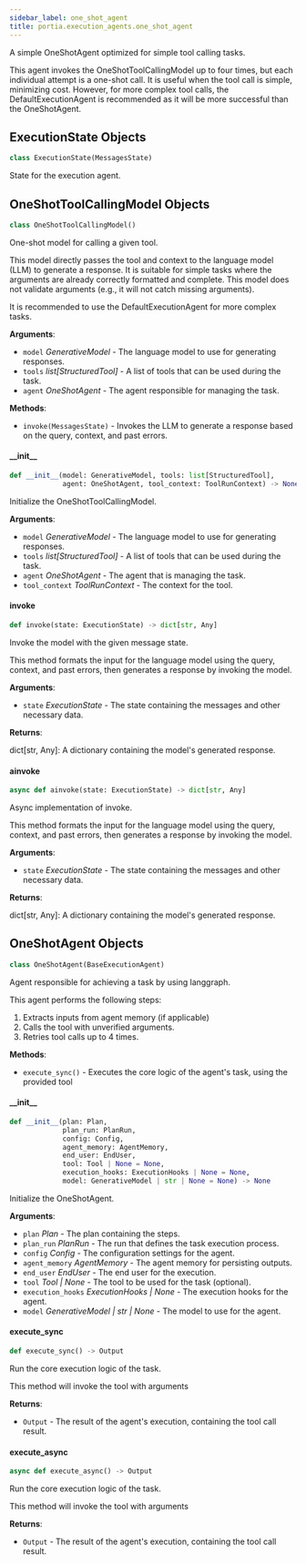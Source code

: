 ```yaml
---
sidebar_label: one_shot_agent
title: portia.execution_agents.one_shot_agent
---
```


A simple OneShotAgent optimized for simple tool calling tasks.

This agent invokes the OneShotToolCallingModel up to four times, but each individual
attempt is a one-shot call. It is useful when the tool call is simple, minimizing cost.
However, for more complex tool calls, the DefaultExecutionAgent is recommended as it will
be more successful than the OneShotAgent.

## ExecutionState Objects

```python
class ExecutionState(MessagesState)
```

State for the execution agent.

## OneShotToolCallingModel Objects

```python
class OneShotToolCallingModel()
```

One-shot model for calling a given tool.

This model directly passes the tool and context to the language model (LLM)
to generate a response. It is suitable for simple tasks where the arguments
are already correctly formatted and complete. This model does not validate
arguments (e.g., it will not catch missing arguments).

It is recommended to use the DefaultExecutionAgent for more complex tasks.

**Arguments**:

- `model` _GenerativeModel_ - The language model to use for generating responses.
- `tools` _list[StructuredTool]_ - A list of tools that can be used during the task.
- `agent` _OneShotAgent_ - The agent responsible for managing the task.
  

**Methods**:

- `invoke(MessagesState)` - Invokes the LLM to generate a response based on the query, context,
  and past errors.

#### \_\_init\_\_

```python
def __init__(model: GenerativeModel, tools: list[StructuredTool],
             agent: OneShotAgent, tool_context: ToolRunContext) -> None
```

Initialize the OneShotToolCallingModel.

**Arguments**:

- `model` _GenerativeModel_ - The language model to use for generating responses.
- `tools` _list[StructuredTool]_ - A list of tools that can be used during the task.
- `agent` _OneShotAgent_ - The agent that is managing the task.
- `tool_context` _ToolRunContext_ - The context for the tool.

#### invoke

```python
def invoke(state: ExecutionState) -> dict[str, Any]
```

Invoke the model with the given message state.

This method formats the input for the language model using the query, context,
and past errors, then generates a response by invoking the model.

**Arguments**:

- `state` _ExecutionState_ - The state containing the messages and other necessary data.
  

**Returns**:

  dict[str, Any]: A dictionary containing the model&#x27;s generated response.

#### ainvoke

```python
async def ainvoke(state: ExecutionState) -> dict[str, Any]
```

Async implementation of invoke.

This method formats the input for the language model using the query, context,
and past errors, then generates a response by invoking the model.

**Arguments**:

- `state` _ExecutionState_ - The state containing the messages and other necessary data.
  

**Returns**:

  dict[str, Any]: A dictionary containing the model&#x27;s generated response.

## OneShotAgent Objects

```python
class OneShotAgent(BaseExecutionAgent)
```

Agent responsible for achieving a task by using langgraph.

This agent performs the following steps:
1. Extracts inputs from agent memory (if applicable)
2. Calls the tool with unverified arguments.
3. Retries tool calls up to 4 times.

**Methods**:

- `execute_sync()` - Executes the core logic of the agent&#x27;s task, using the provided tool

#### \_\_init\_\_

```python
def __init__(plan: Plan,
             plan_run: PlanRun,
             config: Config,
             agent_memory: AgentMemory,
             end_user: EndUser,
             tool: Tool | None = None,
             execution_hooks: ExecutionHooks | None = None,
             model: GenerativeModel | str | None = None) -> None
```

Initialize the OneShotAgent.

**Arguments**:

- `plan` _Plan_ - The plan containing the steps.
- `plan_run` _PlanRun_ - The run that defines the task execution process.
- `config` _Config_ - The configuration settings for the agent.
- `agent_memory` _AgentMemory_ - The agent memory for persisting outputs.
- `end_user` _EndUser_ - The end user for the execution.
- `tool` _Tool | None_ - The tool to be used for the task (optional).
- `execution_hooks` _ExecutionHooks | None_ - The execution hooks for the agent.
- `model` _GenerativeModel | str | None_ - The model to use for the agent.

#### execute\_sync

```python
def execute_sync() -> Output
```

Run the core execution logic of the task.

This method will invoke the tool with arguments

**Returns**:

- `Output` - The result of the agent&#x27;s execution, containing the tool call result.

#### execute\_async

```python
async def execute_async() -> Output
```

Run the core execution logic of the task.

This method will invoke the tool with arguments

**Returns**:

- `Output` - The result of the agent&#x27;s execution, containing the tool call result.

